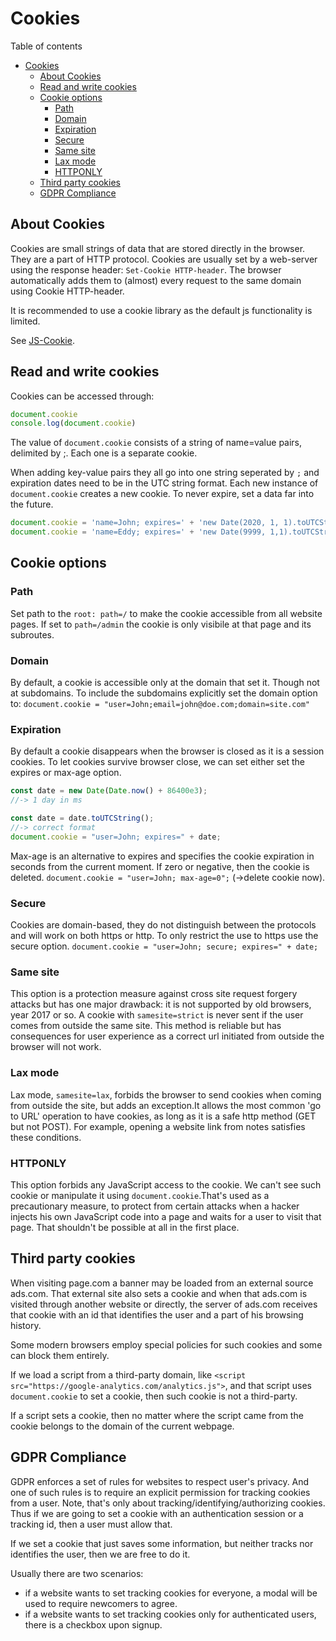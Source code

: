 # Cookies
Table of contents
- [Cookies](#cookies)
	- [About Cookies](#about-cookies)
	- [Read and write cookies](#read-and-write-cookies)
	- [Cookie options](#cookie-options)
		- [Path](#path)
		- [Domain](#domain)
		- [Expiration](#expiration)
		- [Secure](#secure)
		- [Same site](#same-site)
		- [Lax mode](#lax-mode)
		- [HTTPONLY](#httponly)
	- [Third party cookies](#third-party-cookies)
	- [GDPR Compliance](#gdpr-compliance)

## About Cookies
Cookies are small strings of data that are stored directly in the browser. They are a part of HTTP protocol. Cookies are usually set by a web-server using the response header: `Set-Cookie HTTP-header`. The browser automatically adds them to (almost) every request to the same domain using Cookie HTTP-header.

It is recommended to use a cookie library as the default js functionality is limited.

See [JS-Cookie](https://github.com/js-cookie/js-cookie).


## Read and write cookies
Cookies can be accessed through: 
```javascript
document.cookie
console.log(document.cookie)
```
The value of `document.cookie` consists of a string of name=value pairs, delimited by ;. Each one is a separate cookie.

When adding key-value pairs they all go into one string seperated by `;` and expiration dates need to be in the UTC string format. Each new instance of `document.cookie` creates a new cookie. To never expire, set a data far into the future.
```javascript
document.cookie = 'name=John; expires=' + 'new Date(2020, 1, 1).toUTCString()'
document.cookie = 'name=Eddy; expires=' + 'new Date(9999, 1,1).toUTCString()'
```

## Cookie options
### Path
Set path to the `root: path=/` to make the cookie accessible from all website pages. If set to `path=/admin` the cookie is only visibile at that page and its subroutes.

### Domain
By default, a cookie is accessible only at the domain that set it. Though not at subdomains. To include the subdomains explicitly set the domain option to: 
`document.cookie = "user=John;email=john@doe.com;domain=site.com"`

### Expiration
By default a cookie disappears when the browser is closed as it is a session cookies. To let cookies survive browser close, we can set either set the expires or max-age option.
```javascript
const date = new Date(Date.now() + 86400e3); 	
//-> 1 day in ms

const date = date.toUTCString();		
//-> correct format
document.cookie = "user=John; expires=" + date;
```
Max-age is an alternative to expires and specifies the cookie expiration in seconds from the current moment. If zero or negative, then the cookie is deleted.
`document.cookie = "user=John; max-age=0";` (->delete cookie now).

### Secure
Cookies are domain-based, they do not distinguish between the protocols and will work on both https or http. To only restrict the use to https use the secure option.
`document.cookie = "user=John; secure; expires=" + date;`

### Same site
This option is a protection measure against cross site request forgery attacks but has one major drawback: it is not supported by old browsers, year 2017 or so. A cookie with `samesite=strict` is never sent if the user comes from outside the same site. This method is reliable but has consequences for user experience as a correct url initiated from outside the browser will not work.

### Lax mode
Lax mode, `samesite=lax`, forbids the browser to send cookies when coming from outside the site, but adds an exception.It allows the most common 'go to URL' operation to have cookies, as long as it is a safe http method (GET but not POST). For example, opening a website link from notes satisfies these conditions.

### HTTPONLY
This option forbids any JavaScript access to the cookie. We can't see such cookie or manipulate it using `document.cookie`.That's used as a precautionary measure, to protect from certain attacks when a hacker injects his own JavaScript code into a page and waits for a user to visit that page. That shouldn't be possible at all in the first place.

## Third party cookies
When visiting page.com a banner may be loaded from an external source ads.com. That external site also sets a cookie and when that ads.com is visited through another website or directly, the server of ads.com receives that cookie with an id that identifies the user and a part of his browsing history.

Some modern browsers employ special policies for such cookies and some can block them entirely.

If we load a script from a third-party domain, like `<script src="https://google-analytics.com/analytics.js">`, and that script uses `document.cookie` to set a cookie, then such cookie is not a third-party.

If a script sets a cookie, then no matter where the script came from the cookie belongs to the domain of the current webpage.


## GDPR Compliance
GDPR enforces a set of rules for websites to respect user's privacy. And one of such rules is to require an explicit permission for tracking cookies from a user. Note, that's only about tracking/identifying/authorizing cookies. Thus if we are going to set a cookie with an authentication session or a tracking id, then a user must allow that.

If we set a cookie that just saves some information, but neither tracks nor identifies the user, then we are free to do it. 

Usually there are two scenarios:
- if a website wants to set tracking cookies for everyone, a modal will be used to require newcomers to agree.
- if a website wants to set tracking cookies only for authenticated users, there is a checkbox upon signup.